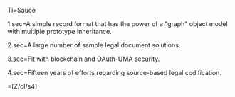Ti=Sauce

1.sec=A simple record format that has the power of a "graph" object model with multiple prototype inheritance.

2.sec=A large number of sample legal document solutions. 

3.sec=Fit with blockchain and OAuth-UMA security.

4.sec=Fifteen years of efforts regarding source-based legal codification.
 
=[Z/ol/s4]